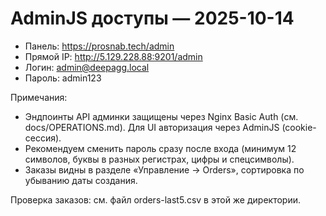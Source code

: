 # AdminJS доступы — 2025-10-14

- Панель: https://prosnab.tech/admin
- Прямой IP: http://5.129.228.88:9201/admin
- Логин: admin@deepagg.local
- Пароль: admin123

Примечания:
- Эндпоинты API админки защищены через Nginx Basic Auth (см. docs/OPERATIONS.md). Для UI авторизация через AdminJS (cookie-сессия).
- Рекомендуем сменить пароль сразу после входа (минимум 12 символов, буквы в разных регистрах, цифры и спецсимволы).
- Заказы видны в разделе «Управление → Orders», сортировка по убыванию даты создания.

Проверка заказов: см. файл orders-last5.csv в этой же директории.
